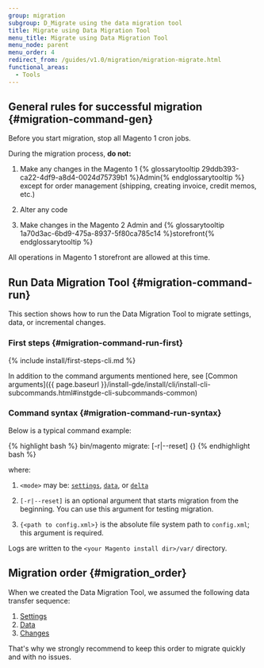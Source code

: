 ```yaml
---
group: migration
subgroup: D_Migrate using the data migration tool
title: Migrate using Data Migration Tool
menu_title: Migrate using Data Migration Tool
menu_node: parent
menu_order: 4
redirect_from: /guides/v1.0/migration/migration-migrate.html
functional_areas:
  - Tools
---
```


## General rules for successful migration {#migration-command-gen}

Before you start migration, stop all Magento 1 cron jobs.

During the migration process, **do not:**

1. Make any changes in the Magento 1 {% glossarytooltip 29ddb393-ca22-4df9-a8d4-0024d75739b1 %}Admin{% endglossarytooltip %} except for order management (shipping, creating invoice, credit memos, etc.)

2. Alter any code

3. Make changes in the Magento 2 Admin and {% glossarytooltip 1a70d3ac-6bd9-475a-8937-5f80ca785c14 %}storefront{% endglossarytooltip %}

<div class="bs-callout bs-callout-tip">
  <p>All operations in Magento 1 storefront are allowed at this time.</p>
</div>

## Run Data Migration Tool {#migration-command-run}

This section shows how to run the Data Migration Tool to migrate settings, data, or incremental changes.

### First steps {#migration-command-run-first}

{% include install/first-steps-cli.md %}

In addition to the command arguments mentioned here, see [Common arguments]({{ page.baseurl }}/install-gde/install/cli/install-cli-subcommands.html#instgde-cli-subcommands-common)

### Command syntax {#migration-command-run-syntax}

Below is a typical command example:

{% highlight bash %}
bin/magento migrate:<mode> [-r|--reset] {<path to config.xml>}
{% endhighlight bash %}

where:

1. `<mode>` may be: <a href="{{ page.baseurl }}/migration/migration-migrate-settings.html">`settings`</a>, <a href="{{ page.baseurl }}/migration/migration-migrate-data.html">`data`</a>, or <a href="{{ page.baseurl }}/migration/migration-migrate-delta.html">`delta`</a>

2. `[-r|--reset]` is an optional argument that starts migration from the beginning. You can use this argument for testing migration.

3. `{<path to config.xml>}` is the absolute file system path to `config.xml`; this argument is required.

<div class="bs-callout bs-callout-info" id="info">
<span class="glyphicon-class">
  <p>Logs are written to the <code>&lt;your Magento install dir>/var/</code> directory.</p></span>
</div>

## Migration order {#migration_order}

When we created the Data Migration Tool, we assumed the following data transfer sequence:

1.	<a href="{{ page.baseurl }}/migration/migration-migrate-settings.html">Settings</a>
2.	<a href="{{ page.baseurl }}/migration/migration-migrate-data.html">Data</a>
3.	<a href="{{ page.baseurl }}/migration/migration-migrate-delta.html">Changes</a>

That's why we strongly recommend to keep this order to migrate quickly and with no issues.
